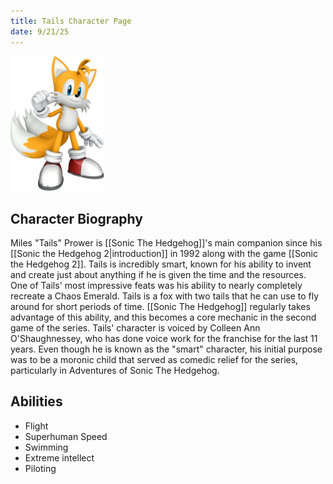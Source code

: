 ```yaml
---
title: Tails Character Page
date: 9/21/25
---
```


<img src="TAILSMAIN.jpg" width="150">

## Character Biography

Miles "Tails" Prower is [[Sonic The Hedgehog]]'s main companion since his [[Sonic the Hedgehog 2|introduction]] in 1992 along with the game [[Sonic the Hedgehog 2]]. Tails is incredibly smart, known for his ability to invent and create just about anything if he is given the time and the resources. One of Tails' most impressive feats was his ability to nearly completely recreate a Chaos Emerald. Tails is a fox with two tails that he can use to fly around for short periods of time. [[Sonic The Hedgehog]] regularly takes advantage of this ability, and this becomes a core mechanic in the second game of the series. Tails' character is voiced by Colleen Ann O'Shaughnessey, who has done voice work for the franchise for the last 11 years. Even though he is known as the "smart" character, his initial purpose was to be a moronic child that served as comedic relief for the series, particularly in Adventures of Sonic The Hedgehog.

## Abilities

- Flight
- Superhuman Speed
- Swimming
- Extreme intellect
- Piloting
